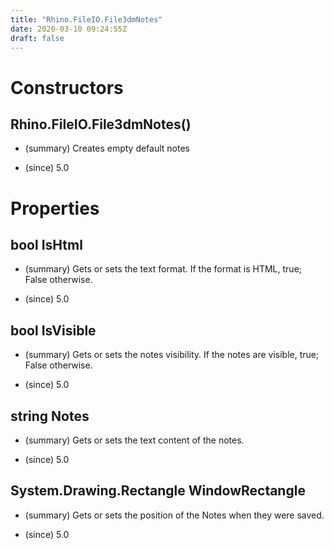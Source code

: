 ```yaml
---
title: "Rhino.FileIO.File3dmNotes"
date: 2020-03-10 09:24:55Z
draft: false
---
```


# Constructors
## Rhino.FileIO.File3dmNotes()
- (summary) 
     Creates empty default notes
     
- (since) 5.0
# Properties
## bool IsHtml
- (summary) 
     Gets or sets the text format. If the format is HTML, true; False otherwise.
     
- (since) 5.0
## bool IsVisible
- (summary) 
     Gets or sets the notes visibility. If the notes are visible, true; False otherwise.
     
- (since) 5.0
## string Notes
- (summary) 
     Gets or sets the text content of the notes.
     
- (since) 5.0
## System.Drawing.Rectangle WindowRectangle
- (summary) 
     Gets or sets the position of the Notes when they were saved.
     
- (since) 5.0
